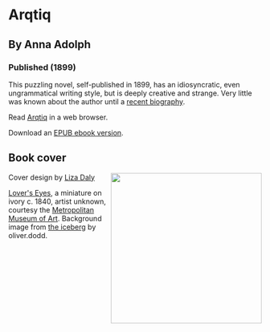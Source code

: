# Arqtiq
## By Anna Adolph
### Published (1899)

  This puzzling novel, self-published in 1899, has an idiosyncratic, even
  ungrammatical writing style, but is deeply creative and strange. Very
  little was known about the author until a [recent
  biography](https://medium.com/@liza/always-a-fan-of-the-marvelous-the-hidden-history-of-anna-adolph-8c0bc3888db4).

Read [Arqtiq](https://lizadaly.github.io/utopia-novels/books/arqtiq/arqtiq.html) in a web browser.

Download an [EPUB ebook version](https://lizadaly.github.io/utopia-novels/books/arqtiq/arqtiq.epub).

## Book cover
<img src="https://lizadaly.github.io/utopia-novels/books/arqtiq/cover.png" height="300" align="right">

Cover design by [Liza Daly](https://lizadaly.com)

[Lover's Eyes](https://www.metmuseum.org/art/collection/search/16606), a
miniature on ivory c. 1840, artist unknown, courtesy the [Metropolitan
Museum of Art](https://www.metmuseum.org/). Background image from [the
iceberg](https://www.flickr.com/photos/oliverdodd/8340214975/) by
oliver.dodd.
